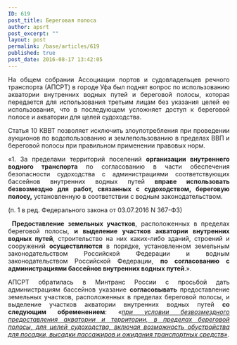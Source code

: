 ```yaml
---
ID: 619
post_title: Береговая полоса
author: apsrt
post_excerpt: ""
layout: post
permalink: /base/articles/619
published: true
post_date: 2016-08-17 13:42:05
---
```

<p style="text-align: justify;">На общем собрании Ассоциации портов и судовладельцев речного транспорта (АПСРТ) в городе Уфа был поднят вопрос по использованию акватории внутренних водных путей и береговой полосы, которая передается для использования третьим лицам без указания целей ее использования, что в последующем усложняет доступ к береговой полосе и акватории для целей судоходства.</p>
<p style="text-align: justify;">Статья 10 КВВТ позволяет исключить злоупотребления при проведении аукционов по водопользованию и землепользованию в пределах ВВП и береговой полосы при правильном применении правовых норм.</p>
<p style="text-align: justify;">«1. За пределами территорий поселений <strong>организации внутреннего водного транспорта</strong> по согласованию в части обеспечения безопасности судоходства с администрациями соответствующих бассейнов внутренних водных путей <strong>вправе использовать безвозмездно для работ, связанных с судоходством, береговую полосу,</strong> установленную в соответствии с водным законодательством.</p>
<p style="text-align: justify;">(п. 1 в ред. Федерального закона от 03.07.2016 N 367-ФЗ)</p>
<p style="text-align: justify;"> <strong>Предоставление земельных участков</strong>, расположенных в пределах береговой полосы, <strong>и выделение участков акватории внутренних водных путей</strong>, строительство на них каких-либо зданий, строений и сооружений <strong>осуществляются</strong> в порядке, установленном земельным законодательством Российской Федерации и водным законодательством Российской Федерации, <strong>по согласованию с администрациями бассейнов внутренних водных путей</strong>.».</p>
<p style="text-align: justify;">АПСРТ обратилась в Минтранс России с просьбой дать администрациям бассейнов указание <strong>согласовывать </strong>предоставление земельных участков, расположенных в пределах береговой полосы, и выделение участков акватории внутренних водных путей <strong>со следующим обременением</strong>: «<em><u>при условии безвозмездного предоставления акватории и территории, в пределах береговой полосы, для целей судоходства, включая возможность обустройства для посадки, высадки пассажиров и ожидания транспортных средств»</u></em>.</p>
<p style="text-align: justify;"></p>
&nbsp;